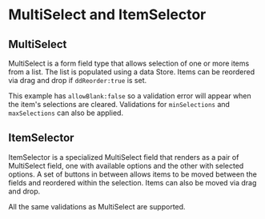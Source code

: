 # MultiSelect and ItemSelector #

## MultiSelect ##

MultiSelect is a form field type that allows selection of one or more items from a list. The list is populated using a data Store. Items can be reordered via drag and drop if `ddReorder:true` is set.

This example has `allowBlank:false` so a validation error will appear when the item's selections are cleared. Validations for `minSelections` and `maxSelections` can also be applied.

## ItemSelector ##

ItemSelector is a specialized MultiSelect field that renders as a pair of MultiSelect field, one with available options and the other with selected options. A set of buttons in between allows items to be moved between the fields and reordered within the selection. Items can also be moved via drag and drop.

All the same validations as MultiSelect are supported.
